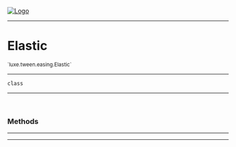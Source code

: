
[![Logo](../../../../images/logo.png)](../../../../api/index.html)

---



<h1>Elastic</h1>
<small>`luxe.tween.easing.Elastic`</small>



---

`class`

---

&nbsp;
&nbsp;







<h3>Methods</h3> <hr/>





---

&nbsp;
&nbsp;
&nbsp;
&nbsp;